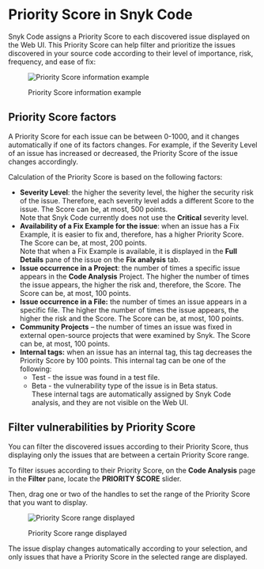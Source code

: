# Priority Score in Snyk Code

Snyk Code assigns a Priority Score to each discovered issue displayed on the Web UI. This Priority Score can help filter and prioritize the issues discovered in your source code according to their level of importance, risk, frequency, and ease of fix:

<figure><img src="../../../../.gitbook/assets/Snyk Code - Results - Priority Score.png" alt="Priority Score information example"><figcaption><p>Priority Score information example</p></figcaption></figure>

## **Priority Score factors**

A Priority Score for each issue can be between 0-1000, and it changes automatically if one of its factors changes. For example, if the Severity Level of an issue has increased or decreased, the Priority Score of the issue changes accordingly.

Calculation of the Priority Score is based on the following factors:

* **Severity Level**: the higher the severity level, the higher the security risk of the issue. Therefore, each severity level adds a different Score to the issue. The Score can be, at most, 500 points.\
  Note that Snyk Code currently does not use the **Critical** severity level.
* **Availability of a Fix Example for the issue**: when an issue has a Fix Example, it is easier to fix and, therefore, has a higher Priority Score. The Score can be, at most, 200 points.\
  Note that when a Fix Example is available, it is displayed in the **Full Details** pane of the issue on the **Fix analysis** tab.
* **Issue occurrence in a Project**: the number of times a specific issue appears in the **Code Analysis** Project. The higher the number of times the issue appears, the higher the risk and, therefore, the Score. The Score can be, at most, 100 points.
* **Issue occurrence in a File:** the number of times an issue appears in a specific file. The higher the number of times the issue appears, the higher the risk and the Score. The Score can be, at most, 100 points.
* **Community Projects** – the number of times an issue was fixed in external open-source projects that were examined by Snyk. The Score can be, at most, 100 points.
* **Internal tags:** when an issue has an internal tag, this tag decreases the Priority Score by 100 points. This internal tag can be one of the following:
  * Test - the issue was found in a test file.
  * Beta - the vulnerability type of the issue is in Beta status.\
    These internal tags are automatically assigned by Snyk Code analysis, and they are not visible on the Web UI.

## Filter vulnerabilities by Priority Score

You can filter the discovered issues according to their Priority Score, thus displaying only the issues that are between a certain Priority Score range.

To filter issues according to their Priority Score, on the **Code Analysis** page in the **Filter** pane, locate the **PRIORITY SCORE** slider.

Then, drag one or two of the handles to set the range of the Priority Score that you want to display.

<figure><img src="../../../../.gitbook/assets/Snyk Code - Results - Priority Score - Filtering.png" alt="Priority Score range displayed"><figcaption><p>Priority Score range displayed</p></figcaption></figure>

The issue display changes automatically according to your selection, and only issues that have a Priority Score in the selected range are displayed.
